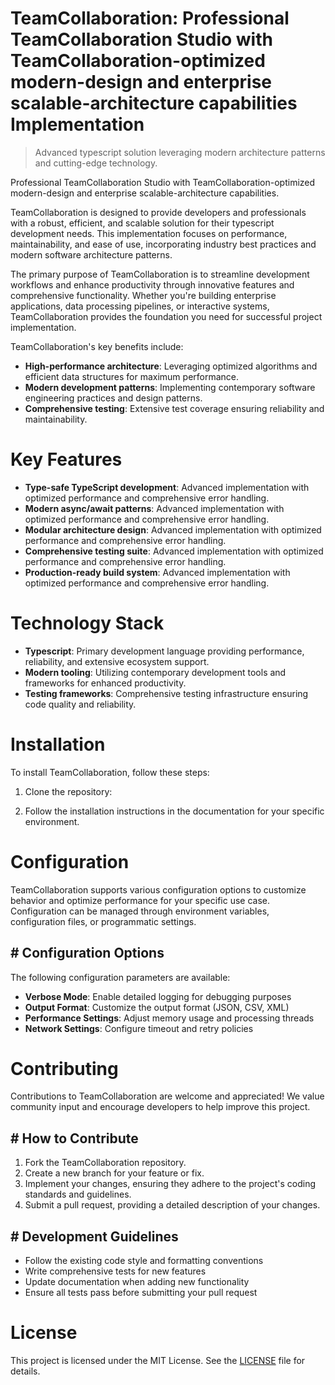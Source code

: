 <!-- fallback_TeamCollaboration_20250810055030_64627 -->

# TeamCollaboration: Professional TeamCollaboration Studio with TeamCollaboration-optimized modern-design and enterprise scalable-architecture capabilities Implementation
> Advanced typescript solution leveraging modern architecture patterns and cutting-edge technology.

Professional TeamCollaboration Studio with TeamCollaboration-optimized modern-design and enterprise scalable-architecture capabilities.

TeamCollaboration is designed to provide developers and professionals with a robust, efficient, and scalable solution for their typescript development needs. This implementation focuses on performance, maintainability, and ease of use, incorporating industry best practices and modern software architecture patterns.

The primary purpose of TeamCollaboration is to streamline development workflows and enhance productivity through innovative features and comprehensive functionality. Whether you're building enterprise applications, data processing pipelines, or interactive systems, TeamCollaboration provides the foundation you need for successful project implementation.

TeamCollaboration's key benefits include:

* **High-performance architecture**: Leveraging optimized algorithms and efficient data structures for maximum performance.
* **Modern development patterns**: Implementing contemporary software engineering practices and design patterns.
* **Comprehensive testing**: Extensive test coverage ensuring reliability and maintainability.

# Key Features

* **Type-safe TypeScript development**: Advanced implementation with optimized performance and comprehensive error handling.
* **Modern async/await patterns**: Advanced implementation with optimized performance and comprehensive error handling.
* **Modular architecture design**: Advanced implementation with optimized performance and comprehensive error handling.
* **Comprehensive testing suite**: Advanced implementation with optimized performance and comprehensive error handling.
* **Production-ready build system**: Advanced implementation with optimized performance and comprehensive error handling.

# Technology Stack

* **Typescript**: Primary development language providing performance, reliability, and extensive ecosystem support.
* **Modern tooling**: Utilizing contemporary development tools and frameworks for enhanced productivity.
* **Testing frameworks**: Comprehensive testing infrastructure ensuring code quality and reliability.

# Installation

To install TeamCollaboration, follow these steps:

1. Clone the repository:


2. Follow the installation instructions in the documentation for your specific environment.

# Configuration

TeamCollaboration supports various configuration options to customize behavior and optimize performance for your specific use case. Configuration can be managed through environment variables, configuration files, or programmatic settings.

## # Configuration Options

The following configuration parameters are available:

* **Verbose Mode**: Enable detailed logging for debugging purposes
* **Output Format**: Customize the output format (JSON, CSV, XML)
* **Performance Settings**: Adjust memory usage and processing threads
* **Network Settings**: Configure timeout and retry policies

# Contributing

Contributions to TeamCollaboration are welcome and appreciated! We value community input and encourage developers to help improve this project.

## # How to Contribute

1. Fork the TeamCollaboration repository.
2. Create a new branch for your feature or fix.
3. Implement your changes, ensuring they adhere to the project's coding standards and guidelines.
4. Submit a pull request, providing a detailed description of your changes.

## # Development Guidelines

* Follow the existing code style and formatting conventions
* Write comprehensive tests for new features
* Update documentation when adding new functionality
* Ensure all tests pass before submitting your pull request

# License

This project is licensed under the MIT License. See the [LICENSE](https://github.com/laurindoisaac/TeamCollaboration/blob/main/LICENSE) file for details.
